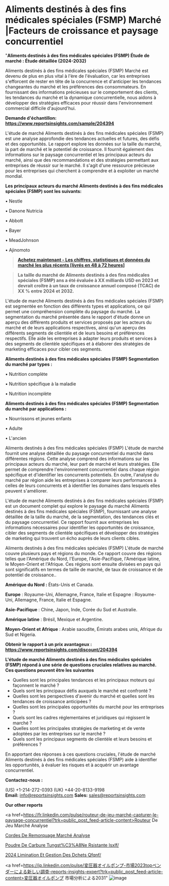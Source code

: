 # Aliments destinés à des fins médicales spéciales (FSMP) Marché |Facteurs de croissance et paysage concurrentiel

"<strong>Aliments destinés à des fins médicales spéciales (FSMP) Étude de marché : Étude détaillée (2024-2032)</strong>

Aliments destinés à des fins médicales spéciales (FSMP) Marché est devenu de plus en plus vital à l'ère de l'évaluation, car les entreprises s'efforcent de rester en tête de la concurrence et d'anticiper les tendances changeantes du marché et les préférences des consommateurs. En fournissant des informations précieuses sur le comportement des clients, les tendances du marché et la dynamique concurrentielle, nous aidons à développer des stratégies efficaces pour réussir dans l'environnement commercial difficile d'aujourd'hui.

<strong>Demande d'échantillon: <a href=https://www.reportsinsights.com/sample/204394>https://www.reportsinsights.com/sample/204394</a></strong>

L'étude de marché Aliments destinés à des fins médicales spéciales (FSMP) est une analyse approfondie des tendances actuelles et futures, des défis et des opportunités. Le rapport explore les données sur la taille du marché, la part de marché et le potentiel de croissance. Il fournit également des informations sur le paysage concurrentiel et les principaux acteurs du marché, ainsi que des recommandations et des stratégies permettant aux entreprises de réussir sur le marché. Il s'agit d'une ressource précieuse pour les entreprises qui cherchent à comprendre et à exploiter un marché mondial.

<strong>Les principaux acteurs du marché Aliments destinés à des fins médicales spéciales (FSMP) sont les suivants:</strong>

• Nestle

• Danone Nutricia

• Abbott

• Bayer

• MeadJohnson

• Ajinomoto
<blockquote><a href=https://www.reportsinsights.com/buynow/204394><span style=text-decoration: underline;><strong>Achetez maintenant - Les chiffres, statistiques et données du marché les plus récents [livrés en 48 à 72 heures]</strong></span></a></blockquote>
<blockquote><span style=text-decoration: underline;><strong>La taille du marché de Aliments destinés à des fins médicales spéciales (FSMP) ans a été évaluée à XX milliards USD en 2023 et devrait croître à un taux de croissance annuel composé (TCAC) de XX % entre 2024 et 2032.</strong></span></blockquote>
L'étude de marché Aliments destinés à des fins médicales spéciales (FSMP) est segmentée en fonction des différents types et applications, ce qui permet une compréhension complète du paysage du marché. La segmentation du marché présentée dans le rapport d'étude donne un aperçu des différents produits et services proposés par les acteurs du marché et de leurs applications respectives, ainsi qu'un aperçu des différents segments de clientèle et de leurs besoins et préférences respectifs. Elle aide les entreprises à adapter leurs produits et services à des segments de clientèle spécifiques et à élaborer des stratégies de marketing efficaces pour cibler ces segments.

<strong>Aliments destinés à des fins médicales spéciales (FSMP) Segmentation du marché par types :</strong>

• Nutrition complète

• Nutrition spécifique à la maladie

• Nutrition incomplète

<strong>Aliments destinés à des fins médicales spéciales (FSMP) Segmentation du marché par applications :</strong>

• Nourrissons et jeunes enfants

• Adulte

• L'ancien

Aliments destinés à des fins médicales spéciales (FSMP) L'étude de marché fournit une analyse détaillée du paysage concurrentiel du marché dans différentes régions. Cette analyse comprend des informations sur les principaux acteurs du marché, leur part de marché et leurs stratégies. Elle permet de comprendre l'environnement concurrentiel dans chaque région spécifique et d'identifier les concurrents potentiels. En outre, l'analyse du marché par région aide les entreprises à comparer leurs performances à celles de leurs concurrents et à identifier les domaines dans lesquels elles peuvent s'améliorer.

L'étude de marché Aliments destinés à des fins médicales spéciales (FSMP) est un document complet qui explore le paysage du marché Aliments destinés à des fins médicales spéciales (FSMP), fournissant une analyse détaillée de la taille du marché, de la segmentation, des tendances clés et du paysage concurrentiel. Ce rapport fournit aux entreprises les informations nécessaires pour identifier les opportunités de croissance, cibler des segments de clientèle spécifiques et développer des stratégies de marketing qui trouvent un écho auprès de leurs clients cibles.

Aliments destinés à des fins médicales spéciales (FSMP) L'étude de marché couvre plusieurs pays et régions du monde. Ce rapport couvre des régions telles que l'Amérique du Nord, l'Europe, l'Asie-Pacifique, l'Amérique latine, le Moyen-Orient et l'Afrique. Ces régions sont ensuite divisées en pays qui sont significatifs en termes de taille de marché, de taux de croissance et de potentiel de croissance..

<strong>Amérique du Nord :</strong> États-Unis et Canada.

<strong>Europe</strong> : Royaume-Uni, Allemagne, France, Italie et Espagne : Royaume-Uni, Allemagne, France, Italie et Espagne.

<strong>Asie-Pacifique</strong> : Chine, Japon, Inde, Corée du Sud et Australie.

<strong>Amérique latine</strong> : Brésil, Mexique et Argentine.

<strong>Moyen-Orient et Afrique</strong> : Arabie saoudite, Émirats arabes unis, Afrique du Sud et Nigeria.

<strong>Obtenir le rapport à un prix avantageux : <a href=https://www.reportsinsights.com/discount/204394>https://www.reportsinsights.com/discount/204394</a></strong>

<strong>L'étude de marché Aliments destinés à des fins médicales spéciales (FSMP) répond à une série de questions cruciales relatives au marché. Ces questions peuvent être les suivantes</strong>
<ul>
  <li>Quelles sont les principales tendances et les principaux moteurs qui façonnent le marché ?</li>
  <li>Quels sont les principaux défis auxquels le marché est confronté ?</li>
  <li>Quelles sont les perspectives d'avenir du marché et quelles sont les tendances de croissance anticipées ?</li>
  <li>Quelles sont les principales opportunités du marché pour les entreprises ?</li>
  <li>Quels sont les cadres réglementaires et juridiques qui régissent le marché ?</li>
  <li>Quelles sont les principales stratégies de marketing et de vente adoptées par les entreprises sur le marché ?</li>
  <li>Quels sont les principaux segments de clientèle et leurs besoins et préférences ?</li>
</ul>
En apportant des réponses à ces questions cruciales, l'étude de marché Aliments destinés à des fins médicales spéciales (FSMP) aide à identifier les opportunités, à évaluer les risques et à acquérir un avantage concurrentiel.

<strong>Contactez-nous :</strong>

(US) +1-214-272-0393
(UK) +44-20-8133-9198
<strong>Email:</strong> <a>info@reportsinsights.com</a>
<strong>Sales:</strong> <a>sales@reportsinsights.com</a>

<strong>Our other reports</strong>

<a href=https://fr.linkedin.com/pulse/routeur-de-jeu-marché-capturer-le-paysage-concurrentiel?trk=public_post_feed-article-content>Routeur De Jeu Marché Analyse</a>

<a href=https://www.linkedin.com/pulse/cordes-de-remorquage-march%C3%A9domaines-croissance-zrfzf/>Cordes De Remorquage Marché Analyse</a>

<a href=https://www.linkedin.com/pulse/poudre-de-carbure-tungst%C3%A8ne-r%C3%A9sistante-isxlf/>Poudre De Carbure Tungst%C3%A8Ne Rsistante Isxlf/</a>

<a href=https://www.linkedin.com/pulse/2024-%C3%A9limination-et-gestion-des-d%C3%A9chets-qfqnf/>2024 Limination Et Gestion Des Dchets Qfqnf/</a>

<a href=https://jp.linkedin.com/pulse/変圧器オイルポンプ-市場2023topベンダーによる新しい調査-reports-insights-expert?trk=public_post_feed-article-content>変圧器オイルポンプ 市場分析による2031</a>"
![image](https://github.com/daminid12/RImarketTech/assets/158430485/e3d69b3d-61d4-4379-9b32-6c50e8e6b150)
